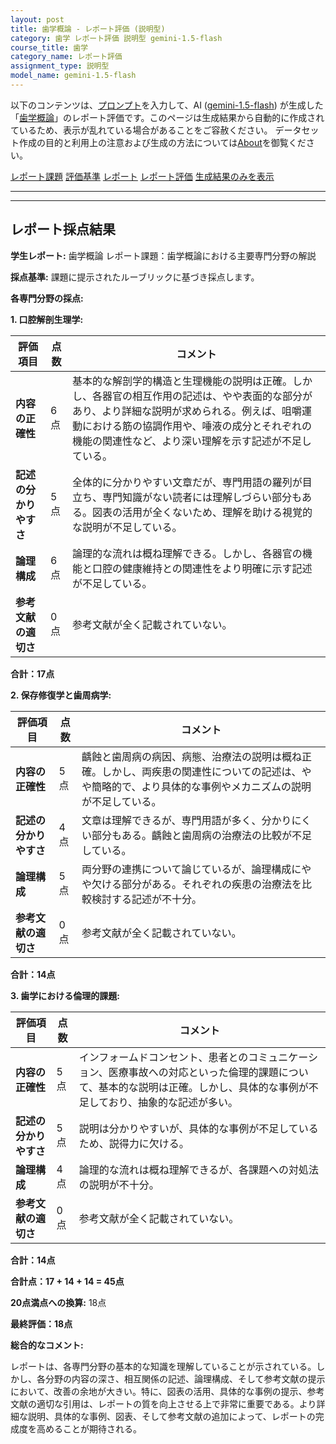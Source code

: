 ```yaml
---
layout: post
title: 歯学概論 - レポート評価 (説明型)
category: 歯学 レポート評価 説明型 gemini-1.5-flash
course_title: 歯学
category_name: レポート評価
assignment_type: 説明型
model_name: gemini-1.5-flash
---
```


以下のコンテンツは、[プロンプト](http://127.0.0.1:8000/generated/歯学/gemini-1.5-flash/prompt_レポート評価-説明型.md)を入力して、AI ([gemini-1.5-flash](contents/gemini-1.5-flash)) が生成した「[歯学概論](/contents/歯学/)」のレポート評価です。このページは生成結果から自動的に作成されているため、表示が乱れている場合があることをご容赦ください。
データセット作成の目的と利用上の注意および生成の方法については[About](/About)を御覧ください。

[レポート課題](../レポート課題-説明型)
[評価基準](../評価基準-説明型)
[レポート](../レポート-説明型)
[レポート評価](../レポート評価-説明型)
[生成結果のみを表示](http://127.0.0.1:8000/generated/歯学/gemini-1.5-flash/レポート評価-説明型.md)
  

***
***
  
## レポート採点結果

**学生レポート:** 歯学概論 レポート課題：歯学概論における主要専門分野の解説

**採点基準:** 課題に提示されたルーブリックに基づき採点します。

**各専門分野の採点:**

**1. 口腔解剖生理学:**

| 評価項目 | 点数 | コメント |
|---|---|---|
| **内容の正確性** | 6点 | 基本的な解剖学的構造と生理機能の説明は正確。しかし、各器官の相互作用の記述は、やや表面的な部分があり、より詳細な説明が求められる。例えば、咀嚼運動における筋の協調作用や、唾液の成分とそれぞれの機能の関連性など、より深い理解を示す記述が不足している。 |
| **記述の分かりやすさ** | 5点 | 全体的に分かりやすい文章だが、専門用語の羅列が目立ち、専門知識がない読者には理解しづらい部分もある。図表の活用が全くないため、理解を助ける視覚的な説明が不足している。 |
| **論理構成** | 6点 | 論理的な流れは概ね理解できる。しかし、各器官の機能と口腔の健康維持との関連性をより明確に示す記述が不足している。 |
| **参考文献の適切さ** | 0点 | 参考文献が全く記載されていない。 |


**合計：17点**


**2. 保存修復学と歯周病学:**

| 評価項目 | 点数 | コメント |
|---|---|---|
| **内容の正確性** | 5点 | 齲蝕と歯周病の病因、病態、治療法の説明は概ね正確。しかし、両疾患の関連性についての記述は、やや簡略的で、より具体的な事例やメカニズムの説明が不足している。 |
| **記述の分かりやすさ** | 4点 | 文章は理解できるが、専門用語が多く、分かりにくい部分もある。齲蝕と歯周病の治療法の比較が不足している。 |
| **論理構成** | 5点 | 両分野の連携について論じているが、論理構成にやや欠ける部分がある。それぞれの疾患の治療法を比較検討する記述が不十分。 |
| **参考文献の適切さ** | 0点 | 参考文献が全く記載されていない。 |


**合計：14点**


**3. 歯学における倫理的課題:**

| 評価項目 | 点数 | コメント |
|---|---|---|
| **内容の正確性** | 5点 | インフォームドコンセント、患者とのコミュニケーション、医療事故への対応といった倫理的課題について、基本的な説明は正確。しかし、具体的な事例が不足しており、抽象的な記述が多い。 |
| **記述の分かりやすさ** | 5点 | 説明は分かりやすいが、具体的な事例が不足しているため、説得力に欠ける。 |
| **論理構成** | 4点 | 論理的な流れは概ね理解できるが、各課題への対処法の説明が不十分。 |
| **参考文献の適切さ** | 0点 | 参考文献が全く記載されていない。 |


**合計：14点**


**合計点：17 + 14 + 14 = 45点**

**20点満点への換算:** 18点


**最終評価：18点**

**総合的なコメント:**

レポートは、各専門分野の基本的な知識を理解していることが示されている。しかし、各分野の内容の深さ、相互関係の記述、論理構成、そして参考文献の提示において、改善の余地が大きい。特に、図表の活用、具体的な事例の提示、参考文献の適切な引用は、レポートの質を向上させる上で非常に重要である。より詳細な説明、具体的な事例、図表、そして参考文献の追加によって、レポートの完成度を高めることが期待される。
